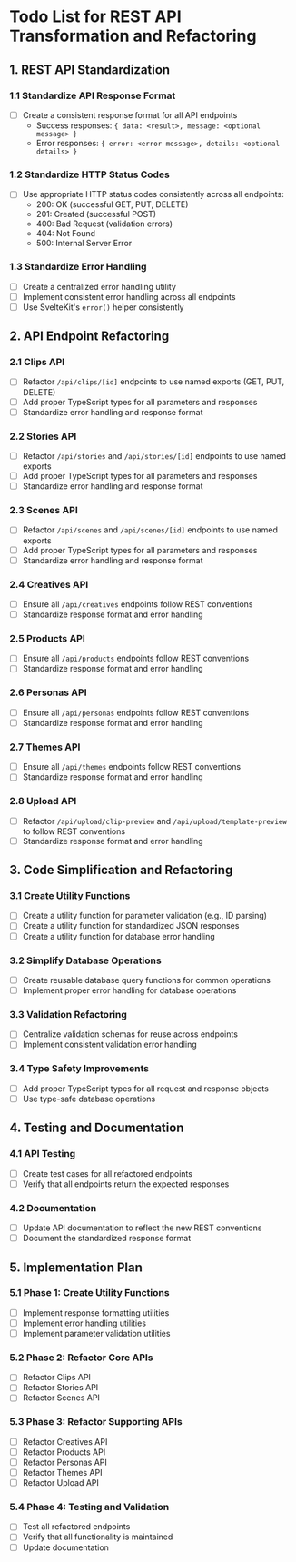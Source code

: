 # Todo List for REST API Transformation and Refactoring

## 1. REST API Standardization

### 1.1 Standardize API Response Format
- [ ] Create a consistent response format for all API endpoints
  - Success responses: `{ data: <result>, message: <optional message> }`
  - Error responses: `{ error: <error message>, details: <optional details> }`

### 1.2 Standardize HTTP Status Codes
- [ ] Use appropriate HTTP status codes consistently across all endpoints:
  - 200: OK (successful GET, PUT, DELETE)
  - 201: Created (successful POST)
  - 400: Bad Request (validation errors)
  - 404: Not Found
  - 500: Internal Server Error

### 1.3 Standardize Error Handling
- [ ] Create a centralized error handling utility
- [ ] Implement consistent error handling across all endpoints
- [ ] Use SvelteKit's `error()` helper consistently

## 2. API Endpoint Refactoring

### 2.1 Clips API
- [ ] Refactor `/api/clips/[id]` endpoints to use named exports (GET, PUT, DELETE)
- [ ] Add proper TypeScript types for all parameters and responses
- [ ] Standardize error handling and response format

### 2.2 Stories API
- [ ] Refactor `/api/stories` and `/api/stories/[id]` endpoints to use named exports
- [ ] Add proper TypeScript types for all parameters and responses
- [ ] Standardize error handling and response format

### 2.3 Scenes API
- [ ] Refactor `/api/scenes` and `/api/scenes/[id]` endpoints to use named exports
- [ ] Add proper TypeScript types for all parameters and responses
- [ ] Standardize error handling and response format

### 2.4 Creatives API
- [ ] Ensure all `/api/creatives` endpoints follow REST conventions
- [ ] Standardize response format and error handling

### 2.5 Products API
- [ ] Ensure all `/api/products` endpoints follow REST conventions
- [ ] Standardize response format and error handling

### 2.6 Personas API
- [ ] Ensure all `/api/personas` endpoints follow REST conventions
- [ ] Standardize response format and error handling

### 2.7 Themes API
- [ ] Ensure all `/api/themes` endpoints follow REST conventions
- [ ] Standardize response format and error handling

### 2.8 Upload API
- [ ] Refactor `/api/upload/clip-preview` and `/api/upload/template-preview` to follow REST conventions
- [ ] Standardize response format and error handling

## 3. Code Simplification and Refactoring

### 3.1 Create Utility Functions
- [ ] Create a utility function for parameter validation (e.g., ID parsing)
- [ ] Create a utility function for standardized JSON responses
- [ ] Create a utility function for database error handling

### 3.2 Simplify Database Operations
- [ ] Create reusable database query functions for common operations
- [ ] Implement proper error handling for database operations

### 3.3 Validation Refactoring
- [ ] Centralize validation schemas for reuse across endpoints
- [ ] Implement consistent validation error handling

### 3.4 Type Safety Improvements
- [ ] Add proper TypeScript types for all request and response objects
- [ ] Use type-safe database operations

## 4. Testing and Documentation

### 4.1 API Testing
- [ ] Create test cases for all refactored endpoints
- [ ] Verify that all endpoints return the expected responses

### 4.2 Documentation
- [ ] Update API documentation to reflect the new REST conventions
- [ ] Document the standardized response format

## 5. Implementation Plan

### 5.1 Phase 1: Create Utility Functions
- [ ] Implement response formatting utilities
- [ ] Implement error handling utilities
- [ ] Implement parameter validation utilities

### 5.2 Phase 2: Refactor Core APIs
- [ ] Refactor Clips API
- [ ] Refactor Stories API
- [ ] Refactor Scenes API

### 5.3 Phase 3: Refactor Supporting APIs
- [ ] Refactor Creatives API
- [ ] Refactor Products API
- [ ] Refactor Personas API
- [ ] Refactor Themes API
- [ ] Refactor Upload API

### 5.4 Phase 4: Testing and Validation
- [ ] Test all refactored endpoints
- [ ] Verify that all functionality is maintained
- [ ] Update documentation
